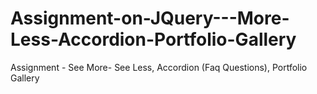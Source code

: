 # Assignment-on-JQuery---More-Less-Accordion-Portfolio-Gallery
Assignment - See More- See Less, Accordion (Faq Questions), Portfolio Gallery
